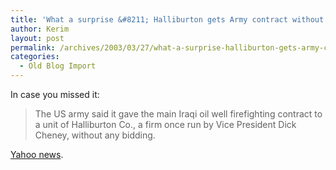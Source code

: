 ```yaml
---
title: 'What a surprise &#8211; Halliburton gets Army contract without bidding on it&#8230;'
author: Kerim
layout: post
permalink: /archives/2003/03/27/what-a-surprise-halliburton-gets-army-contract-without-bidding-on-it/
categories:
  - Old Blog Import
---
```

In case you missed it:


>   The US army said it gave the main Iraqi oil well firefighting contract to a unit of Halliburton Co., a firm once run by Vice President Dick Cheney, without any bidding.


<a href="http://story.news.yahoo.com/news?tmpl=story2&u=/afp/20030325/wl_mideast_afp/iraq_postwar_us_oil&e=5" onclick="_gaq.push(['_trackEvent', 'outbound-article', 'http://story.news.yahoo.com/news?tmpl=story2&u=/afp/20030325/wl_mideast_afp/iraq_postwar_us_oil&e=5', 'Yahoo news']);" >Yahoo news</a>.

